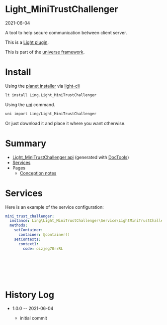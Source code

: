 Light_MiniTrustChallenger
===========
2021-06-04



A tool to help secure communication between client server.


This is a [Light plugin](https://github.com/lingtalfi/Light/blob/master/doc/pages/plugin.md).

This is part of the [universe framework](https://github.com/karayabin/universe-snapshot).


Install
==========

Using the [planet installer](https://github.com/lingtalfi/Light_PlanetInstaller) via [light-cli](https://github.com/lingtalfi/Light_Cli)
```bash
lt install Ling.Light_MiniTrustChallenger
```

Using the [uni](https://github.com/lingtalfi/universe-naive-importer) command.
```bash
uni import Ling/Light_MiniTrustChallenger
```

Or just download it and place it where you want otherwise.






Summary
===========
- [Light_MiniTrustChallenger api](https://github.com/lingtalfi/Light_MiniTrustChallenger/blob/master/doc/api/Ling/Light_MiniTrustChallenger.md) (generated with [DocTools](https://github.com/lingtalfi/DocTools))
- [Services](#services)
- Pages
    - [Conception notes](https://github.com/lingtalfi/Light_MiniTrustChallenger/blob/master/doc/pages/conception-notes.md)






Services
=========


Here is an example of the service configuration:

```yaml
mini_trust_challenger:
  instance: Ling\Light_MiniTrustChallenger\Service\LightMiniTrustChallengerService
  methods:
    setContainer:
      container: @container()
    setContexts:
      context1:
        code: oizjeg70rrRL








```



History Log
=============

- 1.0.0 -- 2021-06-04

    - initial commit